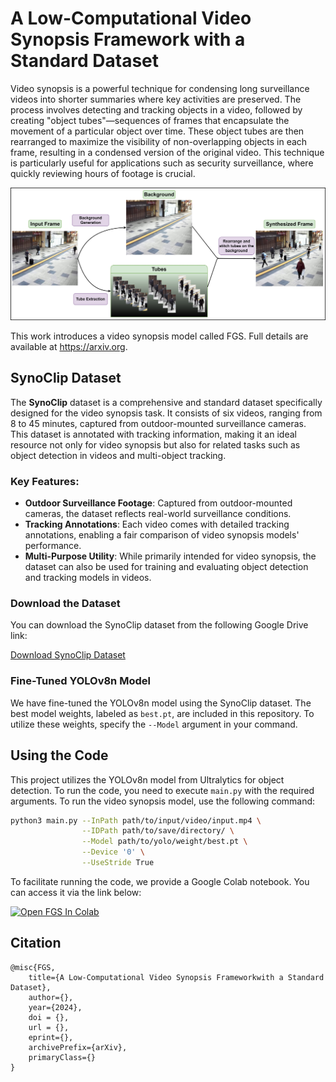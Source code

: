 # A Low-Computational Video Synopsis Framework with a Standard Dataset

Video synopsis is a powerful technique for condensing long surveillance videos into shorter summaries where key activities are preserved. The process involves detecting and tracking objects in a video, followed by creating "object tubes"—sequences of frames that encapsulate the movement of a particular object over time. These object tubes are then rearranged to maximize the visibility of non-overlapping objects in each frame, resulting in a condensed version of the original video. This technique is particularly useful for applications such as security surveillance, where quickly reviewing hours of footage is crucial.

![Video Synopsis Framework](Synopsis_Framework.jpg)

This work introduces a video synopsis model called FGS. Full details are available at https://arxiv.org.

## SynoClip Dataset
The **SynoClip** dataset is a comprehensive and standard dataset specifically designed for the video synopsis task. It consists of six videos, ranging from 8 to 45 minutes, captured from outdoor-mounted surveillance cameras. This dataset is annotated with tracking information, making it an ideal resource not only for video synopsis but also for related tasks such as object detection in videos and multi-object tracking.

### Key Features:
- **Outdoor Surveillance Footage**: Captured from outdoor-mounted cameras, the dataset reflects real-world surveillance conditions.
- **Tracking Annotations**: Each video comes with detailed tracking annotations, enabling a fair comparison of video synopsis models' performance.
- **Multi-Purpose Utility**: While primarily intended for video synopsis, the dataset can also be used for training and evaluating object detection and tracking models in videos.

### Download the Dataset
You can download the SynoClip dataset from the following Google Drive link:

[Download SynoClip Dataset](https://drive.google.com/drive/folders/10mmpU9FcYmthAUAhOWRT1F0G_kHLz3Hg?usp=drive_link)

### Fine-Tuned YOLOv8n Model

We have fine-tuned the YOLOv8n model using the SynoClip dataset. The best model weights, labeled as `best.pt`, are included in this repository. To utilize these weights, specify the `--Model` argument in your command.

## Using the Code

This project utilizes the YOLOv8n model from Ultralytics for object detection. To run the code, you need to execute `main.py` with the required arguments. To run the video synopsis model, use the following command:

```bash
python3 main.py --InPath path/to/input/video/input.mp4 \
                --IDPath path/to/save/directory/ \
                --Model path/to/yolo/weight/best.pt \
                --Device '0' \
                --UseStride True
```
To facilitate running the code, we provide a Google Colab notebook. You can access it via the link below:

<a href="https://colab.research.google.com/github/Ramtin-ma/VideoSynopsis-FGS/blob/main/VideoSynopsis_FGS.ipynb"><img src="https://colab.research.google.com/assets/colab-badge.svg" alt="Open FGS In Colab"></a>  

## Citation
```
@misc{FGS,
    title={A Low-Computational Video Synopsis Frameworkwith a Standard Dataset},
    author={},
    year={2024},
    doi = {}, 
    url = {}, 
    eprint={},
    archivePrefix={arXiv},
    primaryClass={}
}
```

